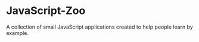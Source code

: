 # JavaScript-Zoo
A collection of small JavaScript applications created to help people learn by example.
